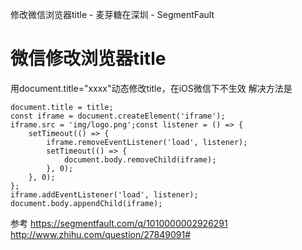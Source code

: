 修改微信浏览器title - 麦芽糖在深圳 - SegmentFault

# 微信修改浏览器title

用document.title="xxxx"动态修改title，在iOS微信下不生效
解决方法是

	document.title = title;
	const iframe = document.createElement('iframe');
	iframe.src = 'img/logo.png';const listener = () => {
	    setTimeout(() => {
	        iframe.removeEventListener('load', listener);
	        setTimeout(() => {
	            document.body.removeChild(iframe);
	        }, 0);
	    }, 0);
	};
	iframe.addEventListener('load', listener);
	document.body.appendChild(iframe);

参考
https://segmentfault.com/q/1010000002926291
http://www.zhihu.com/question/27849091#
